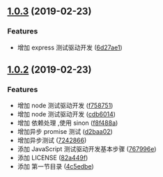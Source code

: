 ## [1.0.3](https://github.com/fairyly/js-test/compare/v1.0.2...v1.0.3) (2019-02-23)


### Features

* 增加 express 测试驱动开发 ([6d27ae1](https://github.com/fairyly/js-test/commit/6d27ae1))



## [1.0.2](https://github.com/fairyly/js-test/compare/767996e...v1.0.2) (2019-02-23)


### Features

* 增加 node 测试驱动开发 ([f758751](https://github.com/fairyly/js-test/commit/f758751))
* 增加 node 测试驱动开发 ([cdb6014](https://github.com/fairyly/js-test/commit/cdb6014))
* 增加 依赖处理 ,使用 sinon ([f8f488a](https://github.com/fairyly/js-test/commit/f8f488a))
* 增加异步 promise 测试 ([d2baa02](https://github.com/fairyly/js-test/commit/d2baa02))
* 增加异步测试 ([7242866](https://github.com/fairyly/js-test/commit/7242866))
* 添加 JavaScript 测试驱动开发基本步骤 ([767996e](https://github.com/fairyly/js-test/commit/767996e))
* 添加 LICENSE ([82a449f](https://github.com/fairyly/js-test/commit/82a449f))
* 添加 第一节目录 ([4c5edbe](https://github.com/fairyly/js-test/commit/4c5edbe))




